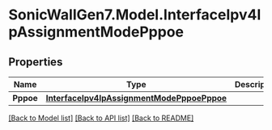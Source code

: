 # SonicWallGen7.Model.InterfaceIpv4IpAssignmentModePppoe

## Properties

Name | Type | Description | Notes
------------ | ------------- | ------------- | -------------
**Pppoe** | [**InterfaceIpv4IpAssignmentModePppoePppoe**](InterfaceIpv4IpAssignmentModePppoePppoe.md) |  | [optional] 

[[Back to Model list]](../README.md#documentation-for-models) [[Back to API list]](../README.md#documentation-for-api-endpoints) [[Back to README]](../README.md)

